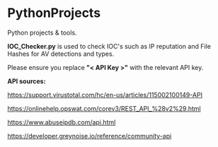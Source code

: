 # PythonProjects
Python projects &amp; tools.

**IOC_Checker.py** is used to check IOC's such as IP reputation and File Hashes for AV detections and types. 

Please ensure you replace **"< API Key >"** with the relevant API key.

**API sources:**

https://support.virustotal.com/hc/en-us/articles/115002100149-API

https://onlinehelp.opswat.com/corev3/REST_API_%28v2%29.html

https://www.abuseipdb.com/api.html

https://developer.greynoise.io/reference/community-api